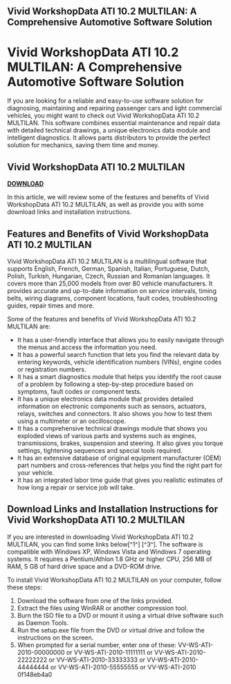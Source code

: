 ## Vivid WorkshopData ATI 10.2 MULTILAN: A Comprehensive Automotive Software Solution

  
# Vivid WorkshopData ATI 10.2 MULTILAN: A Comprehensive Automotive Software Solution
  
If you are looking for a reliable and easy-to-use software solution for diagnosing, maintaining and repairing passenger cars and light commercial vehicles, you might want to check out Vivid WorkshopData ATI 10.2 MULTILAN. This software combines essential maintenance and repair data with detailed technical drawings, a unique electronics data module and intelligent diagnostics. It allows parts distributors to provide the perfect solution for mechanics, saving them time and money.
 
## Vivid WorkshopData ATI 10.2 MULTILAN


[**DOWNLOAD**](https://www.google.com/url?q=https%3A%2F%2Fshurll.com%2F2tK2Vt&sa=D&sntz=1&usg=AOvVaw0OAanYnGZpKwsWElFlZ4EI)

  
In this article, we will review some of the features and benefits of Vivid WorkshopData ATI 10.2 MULTILAN, as well as provide you with some download links and installation instructions.
  
## Features and Benefits of Vivid WorkshopData ATI 10.2 MULTILAN
  
Vivid WorkshopData ATI 10.2 MULTILAN is a multilingual software that supports English, French, German, Spanish, Italian, Portuguese, Dutch, Polish, Turkish, Hungarian, Czech, Russian and Romanian languages. It covers more than 25,000 models from over 80 vehicle manufacturers. It provides accurate and up-to-date information on service intervals, timing belts, wiring diagrams, component locations, fault codes, troubleshooting guides, repair times and more.
  
Some of the features and benefits of Vivid WorkshopData ATI 10.2 MULTILAN are:
  
- It has a user-friendly interface that allows you to easily navigate through the menus and access the information you need.
- It has a powerful search function that lets you find the relevant data by entering keywords, vehicle identification numbers (VINs), engine codes or registration numbers.
- It has a smart diagnostics module that helps you identify the root cause of a problem by following a step-by-step procedure based on symptoms, fault codes or component tests.
- It has a unique electronics data module that provides detailed information on electronic components such as sensors, actuators, relays, switches and connectors. It also shows you how to test them using a multimeter or an oscilloscope.
- It has a comprehensive technical drawings module that shows you exploded views of various parts and systems such as engines, transmissions, brakes, suspension and steering. It also gives you torque settings, tightening sequences and special tools required.
- It has an extensive database of original equipment manufacturer (OEM) part numbers and cross-references that helps you find the right part for your vehicle.
- It has an integrated labor time guide that gives you realistic estimates of how long a repair or service job will take.

## Download Links and Installation Instructions for Vivid WorkshopData ATI 10.2 MULTILAN
  
If you are interested in downloading Vivid WorkshopData ATI 10.2 MULTILAN, you can find some links below[^1^] [^3^]. The software is compatible with Windows XP, Windows Vista and Windows 7 operating systems. It requires a Pentium/Athlon 1.8 GHz or higher CPU, 256 MB of RAM, 5 GB of hard drive space and a DVD-ROM drive.
  
To install Vivid WorkshopData ATI 10.2 MULTILAN on your computer, follow these steps:

1. Download the software from one of the links provided.
2. Extract the files using WinRAR or another compression tool.
3. Burn the ISO file to a DVD or mount it using a virtual drive software such as Daemon Tools.
4. Run the setup.exe file from the DVD or virtual drive and follow the instructions on the screen.
5. When prompted for a serial number, enter one of these: VV-WS-ATI-2010-00000000 or VV-WS-ATI-2010-11111111 or VV-WS-ATI-2010-22222222 or VV-WS-ATI-2010-33333333 or VV-WS-ATI-2010-44444444 or VV-WS-ATI-2010-55555555 or VV-WS-ATI-2010 0f148eb4a0
